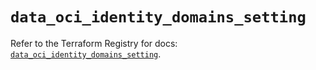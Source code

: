 # `data_oci_identity_domains_setting`

Refer to the Terraform Registry for docs: [`data_oci_identity_domains_setting`](https://registry.terraform.io/providers/oracle/oci/7.19.0/docs/data-sources/identity_domains_setting).
